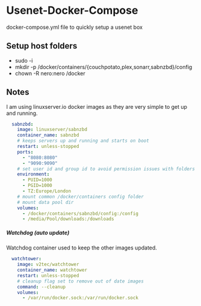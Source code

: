 # Usenet-Docker-Compose
docker-compose.yml file to quickly setup a usenet box

## Setup host folders
- sudo -i
- mkdir -p /docker/containers/{couchpotato,plex,sonarr,sabnzbd}/config
- chown -R nero:nero /docker

## Notes
I am using linuxserver.io docker images as they are very simple to get up and running.

```yml
  sabnzbd:
    image: linuxserver/sabnzbd
    container_name: sabnzbd
    # keeps servers up and running and starts on boot
    restart: unless-stopped
    ports:
      - "8080:8080"
      - "9090:9090"
    # set user id and group id to avoid permission issues with folders and files
    environment:
      - PUID=1000
      - PGID=1000
      - TZ:Europe/London
    # mount common /docker/containers config folder
    # mount data pool dir
    volumes:
      - /docker/containers/sabnzbd/config:/config
      - /media/Pool/downloads:/downloads
```

##### Watchdog (auto update)
Watchdog container used to keep the other images updated.
```yml
  watchtower:
    image: v2tec/watchtower
    container_name: watchtower
    restart: unless-stopped
    # cleanup flag set to remove out of date images
    command: --cleanup
    volumes:
      - /var/run/docker.sock:/var/run/docker.sock
```
